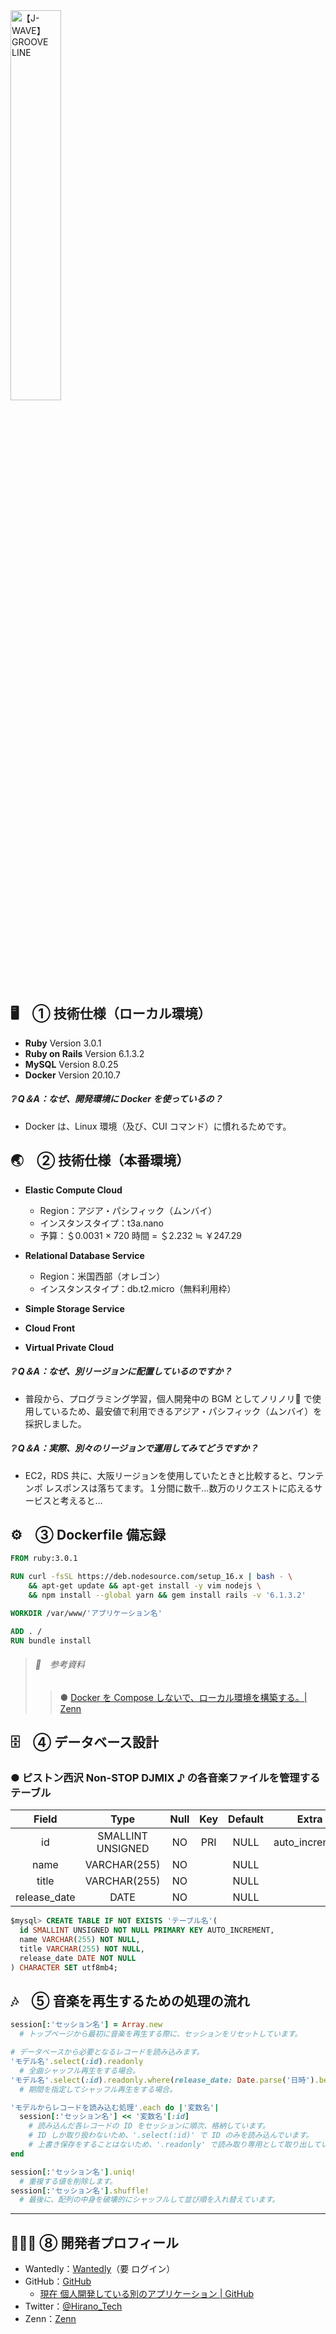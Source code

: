 <img src='https://due0xnee3ffkt.cloudfront.net/Images/GROOVE-LINE.webp' alt='【J-WAVE】 GROOVE LINE' title='【J-WAVE】 GROOVE LINE' width='40%' />

## 🖥　① 技術仕様（ローカル環境）

- **Ruby** Version 3.0.1
- **Ruby on Rails** Version 6.1.3.2
- **MySQL** Version 8.0.25
- **Docker** Version 20.10.7

##### ❔ Q＆A：なぜ、開発環境に Docker を使っているの？

  - Docker は、Linux 環境（及び、CUI コマンド）に慣れるためです。

## 🌏　② 技術仕様（本番環境）

- **Elastic Compute Cloud**
  - Region：アジア・パシフィック（ムンバイ）
  - インスタンスタイプ：t3a.nano
  - 予算：＄0.0031 × 720 時間 = ＄2.232 ≒ ￥247.29

- **Relational Database Service**
  - Region：米国西部（オレゴン）
  - インスタンスタイプ：db.t2.micro（無料利用枠） 

- **Simple Storage Service**
- **Cloud Front**
- **Virtual Private Cloud**

##### ❔ Q＆A：なぜ、別リージョンに配置しているのですか？

  - 普段から、プログラミング学習，個人開発中の BGM としてノリノリ🥳 で使用しているため、最安値で利用できるアジア・パシフィック（ムンバイ）を採択しました。

##### ❔ Q＆A：実際、別々のリージョンで運用してみてどうですか？

  - EC2，RDS 共に、大阪リージョンを使用していたときと比較すると、ワンテンポ レスポンスは落ちてます。１分間に数千…数万のリクエストに応えるサービスと考えると…  

## ⚙️　③ Dockerfile 備忘録

```Dockerfile
FROM ruby:3.0.1

RUN curl -fsSL https://deb.nodesource.com/setup_16.x | bash - \
    && apt-get update && apt-get install -y vim nodejs \
    && npm install --global yarn && gem install rails -v '6.1.3.2'

WORKDIR /var/www/'アプリケーション名'

ADD . /
RUN bundle install
```

> ###### 🔗　参考資料
> > ● [Docker を Compose しないで、ローカル環境を構築する。| Zenn](https://zenn.dev/hirano_tech/articles/68dbdc185dfb61)

## 🗄　④ データベース設計

### ● ピストン西沢 Non-STOP DJMIX ♪ の各音楽ファイルを管理するテーブル

|     Field    |       Type        | Null | Key | Default |     Extra      |
|:------------:|:-----------------:|:----:|:---:|:-------:|:--------------:|
|      id      | SMALLINT UNSIGNED |  NO  | PRI |  NULL   | auto_increment |
|     name     |   VARCHAR(255)    |  NO  |     |  NULL   |                |
|    title     |   VARCHAR(255)    |  NO  |     |  NULL   |                |
| release_date |       DATE        |  NO  |     |  NULL   |                |

```SQL
$mysql> CREATE TABLE IF NOT EXISTS 'テーブル名'(
  id SMALLINT UNSIGNED NOT NULL PRIMARY KEY AUTO_INCREMENT,
  name VARCHAR(255) NOT NULL,
  title VARCHAR(255) NOT NULL,
  release_date DATE NOT NULL
) CHARACTER SET utf8mb4;
```

## 🎶　⑤ 音楽を再生するための処理の流れ

```Ruby
session[:'セッション名'] = Array.new
  # トップページから最初に音楽を再生する際に、セッションをリセットしています。

# データベースから必要となるレコードを読み込みます。
'モデル名'.select(:id).readonly
  # 全曲シャッフル再生をする場合。
'モデル名'.select(:id).readonly.where(release_date: Date.parse('日時').beginning_of_day..Date.parse('日時').end_of_day)
  # 期間を指定してシャッフル再生をする場合。

'モデルからレコードを読み込む処理'.each do |'変数名'|
  session[:'セッション名'] << '変数名'[:id]
    # 読み込んだ各レコードの ID をセッションに順次、格納しています。
    # ID しか取り扱わないため、'.select(:id)' で ID のみを読み込んでいます。
    # 上書き保存をすることはないため、'.readonly' で読み取り専用として取り出しています。
end

session[:'セッション名'].uniq!
  # 重複する値を削除します。
session[:'セッション名'].shuffle!
  # 最後に、配列の中身を破壊的にシャッフルして並び順を入れ替えています。
```

---

## 👨🏻‍💻 ⑧ 開発者プロフィール

- Wantedly：[Wantedly](https://www.wantedly.com/id/Hirano_Tech)（要 ログイン）
- GitHub：[GitHub](https://github.com/Hirano-Tech)
  - [現在 個人開発している別のアプリケーション | GitHub](https://github.com/Hirano-Tech/Personal_Coordinator)
- Twitter：[@Hirano_Tech](https://twitter.com/Hirano_Tech)
- Zenn：[Zenn](https://zenn.dev/hirano_tech)
